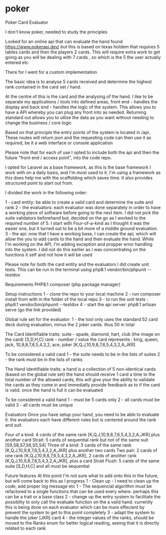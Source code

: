 # poker
Poker Card Evaluator

I don't know poker, needed to study the principles

Looked for an online api that can evaluate the hand found https://www.pokerapi.dev/ but this is based on texas holdem 
that requires 5 tables cards and then the players 2 cards. This will require extra work to get going as you will be 
dealing with 7 cards , so which is the 5 the user actually entered etc

There for I went for a custom implementation

The basic idea is to analyse 5 cards received and determine the highest rank contained in the card set / hand.

At the centre of this is the card and the analysing of the hand. I like to be separate my applications / tools into 
defined areas, front end - handles the display and back end - handles the logic of the system. This allows you to 
have a API whereby you can plug any front into as needed. Returning standard out allows you to utlise the data as you 
want without needing to change the business /  core logic

Based on that principle the entry points of the system is located in /api. These routes will return json and the 
requesting code can then use it as required, be it a web interface or console application

Please note that for each of use I opted to include both the api and then the future "front end / access point", into 
the code repo.

I opted for Laravel as a base framework, as this is the base framework I work with on a daily basis, and I'm most 
used to it. I'm using a framework as this does help me with the scaffolding which saves time. It also provides 
structured point to start out from.

I divided the work in the following order:

1 - card entity: be able to create a valid card and determine the suite and rank
2 - the evaluators: each evaluator was done separately in order to have a working piece of software before going to the 
    next item. I did not pick the suite validators beforehand but, decided on the go as I worked to the required number
    of 5. I start with Four-of-a-kind as I thought it was the easier one, but it turned out to be a bit more of a middle 
    ground evaluation.
3 - the api: now that I have a working base, I can create the api, which will allow the you to add cards to the hand
    and then evaluate the hand. While I'm working on the API, I'm adding exception and propper error handling into the 
    system. I did not do this earlier as I was concentrating on the functions it self and not how it will be used

Please note for both the card entity and the evaluators I did create unit tests. This can be run in the terminal using
php8.1 vendor/bin/phpunit --testdox

Requirements
    PHP8.1
    composer (php package manager)

Setup instructions
1 - clone the repo to your local machine
2 - run composer install from with in the folder of the local repo
3 - to run the unit tests : php8.1 vendor/bin/phpunit --testdox
4 - start the api server: php8.1 artisan serve (go the link provided)


Global rule set for the evaluator:
1 - the tool only uses the standard 52 card deck during evaluation, minus the 2 joker cards. thus 50 in total

The Card
Identifiable traits:
suite - spade, diamond, hart, club (the image on the card) [S,D,H,C]
rank - number / value the card represents : king, queen, jack, 10,9,8,7,6,5,4,3,2, ace, joker
[K,Q,J,10,9,8,7,6,5,4,3,2,A,JKR]

To be considered a valid card 
    1 - the suite needs to be in the lists of suites
    2 - the rank must be in the lists of ranks    

The Hand
Identifiable traits:
a hand is a collection of 5 non-identical cards (based on the global rule set)
the hand should receive 1 card a time to the total number of the allowed cards, this will give your the ability to
validate the cards as they come in and immediatly provide feedback as to if the card is valid. once the hand is full
it can be evaluated

To be considered a valid hand
    1 - must be 5 cards only
    2 - all cards must be valid
    3 - all cards must be unique

Evaluators
Once you have setup your hand, you need to be able to evaluate it. the evaluators each have different rules but is 
centered around the rank and suit.

Four of a kind: 4 cards of the same rank [K,Q,J,10,9,8,7,6,5,4,3,2,A,JKR] plus another card
Strait: 5 cards of sequential rank but not of the same suit [S9,S8,S7,S6,S5,S4]
Three of a kind: 3 cards of the same rank [K,Q,J,10,9,8,7,6,5,4,3,2,A,JKR] plus another two cards
Two pair: 2 cards of one rank [K,Q,J,10,9,8,7,6,5,4,3,2,A,JKR], 2 cards of another rank [K,Q,J,10,9,8,7,6,5,4,3,2,A,JKR], plus a card
Strait Flush: 5 cards of the same suite [S,D,H,C]  and all must be sequential


Future features
At this point I'm not sure what to add onto this in the future, but will come back to this as I progress
1 - Clean up - I need to clean up the code, add proper log message etc
1 - The sequencial algorithm must be refactored to a single functions that can be used every where. perhaps this can be
    a trait or a base class
2 - change up the entry system to facilitate the possiblity to only call the evaluate function on the a valid hand.
    currently this is being done on each evaluator which can be more effecient by prevent the system to get to this 
    point completely
3 - adapt the system to handle the joker [JKR] card
4 - the integer values of the ranks, should be moved to the Ranks enum for better logical reading, seeing that it is
    directly related to each rank

